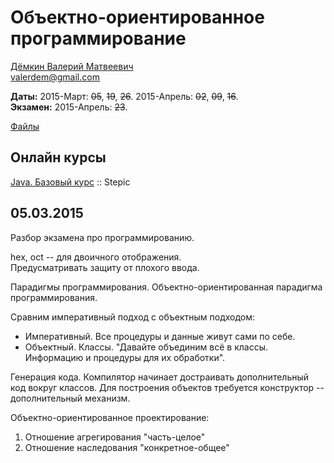 # Объектно-ориентированное программирование

[Дёмкин Валерий Матвеевич](https://www.hse.ru/org/persons/182956)  
valerdem@gmail.com

**Даты:** 2015-Март: ~~05~~, ~~19~~, ~~26~~. 2015-Апрель: ~~02~~, ~~09~~, ~~16~~.  
**Экзамен:** 2015-Апрель: ~~23~~.

[Файлы](https://yadi.sk/d/l6_9Wl7Trgnix/150305%2C%20ООП)


## Онлайн курсы

[Java. Базовый курс](https://stepic.org/course/Java-Базовый-курс-187) :: Stepic  


## 05.03.2015

Разбор экзамена про программированию.

hex, oct -- для двоичного отображения.  
Предусматривать защиту от плохого ввода.

Парадигмы программирования. Объектно-ориентированная парадигма программирования.

Сравним императивный подход с объектным подходом:  
* Императивный. Все процедуры и данные живут сами по себе.
* Объектный. Классы. "Давайте объединим всё в классы. Информацию и процедуры для их обработки".

Генерация кода. Компилятор начинает достраивать дополнительный код вокруг классов. Для построения объектов требуется конструктор -- дополнительный механизм.

Объектно-ориентированное проектирование:  
1. Отношение агрегирования "часть-целое"
2. Отношение наследования "конкретное-общее"
